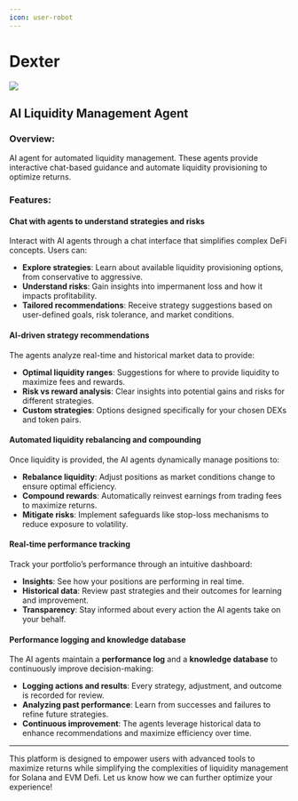 ```yaml
---
icon: user-robot
---
```


# Dexter

![](https://github.com/user-attachments/assets/c6403bfd-69df-4d84-ba39-a9fdfed99599)

## AI Liquidity Management Agent

### Overview:

AI agent for automated liquidity management. These agents provide interactive chat-based guidance and automate liquidity provisioning to optimize returns.

### Features:

#### Chat with agents to understand strategies and risks

Interact with AI agents through a chat interface that simplifies complex DeFi concepts. Users can:

* **Explore strategies**: Learn about available liquidity provisioning options, from conservative to aggressive.
* **Understand risks**: Gain insights into impermanent loss and how it impacts profitability.
* **Tailored recommendations**: Receive strategy suggestions based on user-defined goals, risk tolerance, and market conditions.

#### AI-driven strategy recommendations

The agents analyze real-time and historical market data to provide:

* **Optimal liquidity ranges**: Suggestions for where to provide liquidity to maximize fees and rewards.
* **Risk vs reward analysis**: Clear insights into potential gains and risks for different strategies.
* **Custom strategies**: Options designed specifically for your chosen DEXs and token pairs.

#### Automated liquidity rebalancing and compounding

Once liquidity is provided, the AI agents dynamically manage positions to:

* **Rebalance liquidity**: Adjust positions as market conditions change to ensure optimal efficiency.
* **Compound rewards**: Automatically reinvest earnings from trading fees to maximize returns.
* **Mitigate risks**: Implement safeguards like stop-loss mechanisms to reduce exposure to volatility.

#### Real-time performance tracking

Track your portfolio’s performance through an intuitive dashboard:

* **Insights**: See how your positions are performing in real time.
* **Historical data**: Review past strategies and their outcomes for learning and improvement.
* **Transparency**: Stay informed about every action the AI agents take on your behalf.

#### Performance logging and knowledge database

The AI agents maintain a **performance log** and a **knowledge database** to continuously improve decision-making:

* **Logging actions and results**: Every strategy, adjustment, and outcome is recorded for review.
* **Analyzing past performance**: Learn from successes and failures to refine future strategies.
* **Continuous improvement**: The agents leverage historical data to enhance recommendations and maximize efficiency over time.

***

This platform is designed to empower users with advanced tools to maximize returns while simplifying the complexities of liquidity management for Solana and EVM Defi. Let us know how we can further optimize your experience!
